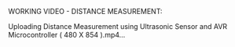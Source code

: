 WORKING VIDEO - DISTANCE MEASUREMENT:

Uploading Distance Measurement using Ultrasonic Sensor and AVR Microcontroller ( 480 X 854 ).mp4…

